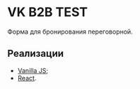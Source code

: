 # VK B2B TEST

Форма для бронирования переговорной.

## Реализации

- [Vanilla JS](./vanilla/);
- [React](./react/).
